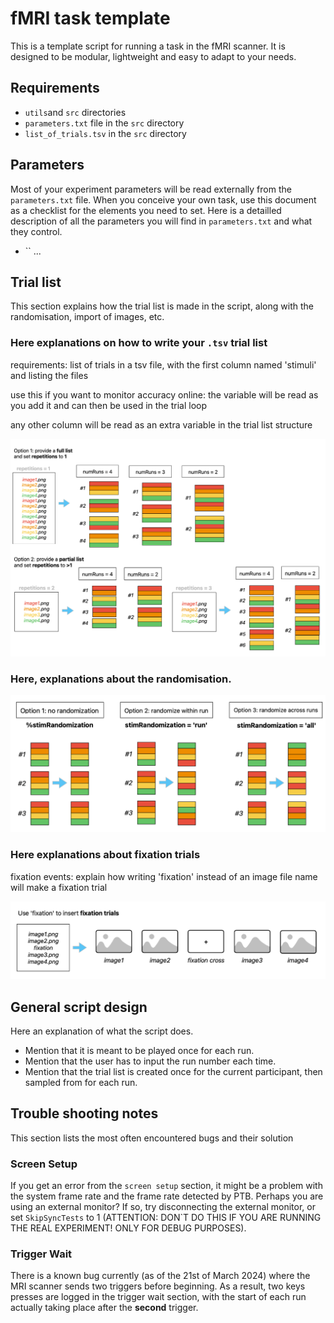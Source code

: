 # fMRI task template

This is a template script for running a task in the fMRI scanner. It is designed to be modular, lightweight and easy to adapt to your needs.

## Requirements

 - `utils`and `src` directories
 - `parameters.txt` file in the `src` directory
 - `list_of_trials.tsv` in the `src` directory

## Parameters

Most of your experiment parameters will be read externally from the `parameters.txt` file. When you conceive your own task, use this document as a checklist for the elements you need to set. Here is a detailled description of all the parameters you will find in `parameters.txt` and what they control.

- `` 
...

## Trial list

This section explains how the trial list is made in the script, along with the randomisation, import of images, etc.

### Here explanations on how to write your `.tsv` trial list

requirements: list of trials in a tsv file, with the first column named 'stimuli' and listing the files

use this if you want to monitor accuracy online: the variable will be read as you add it and can then be used 
in the trial loop

any other column will be read as an extra variable in the trial list structure

![trial_list](./src/readme_files/trial_list.png)

### Here, explanations about the randomisation.

![trial_randomization](./src/readme_files/trial_randomization.png)

### Here explanations about fixation trials

fixation events: explain how writing 'fixation' instead of an image file name will make a fixation trial

![fixation_trials](./src/readme_files/fixation_trials.png)


## General script design

Here an explanation of what the script does. 
- Mention that it is meant to be played once for each run. 
- Mention that the user has to input the run number each time.
- Mention that the trial list is created once for the current participant, then sampled from for each run.

## 





## Trouble shooting notes

This section lists the most often encountered bugs and their solution

### Screen Setup
If you get an error from the `screen setup` section, it might be a problem with the system frame rate and the frame rate detected by PTB. Perhaps you are using an external monitor? If so, try disconnecting the external monitor, or set `SkipSyncTests` to 1 (ATTENTION: DON`T DO THIS IF YOU ARE RUNNING THE REAL EXPERIMENT! ONLY FOR DEBUG PURPOSES).

### Trigger Wait
There is a known bug currently (as of the 21st of March 2024) where the MRI scanner sends two triggers before beginning. As a result, two keys presses are logged in the trigger wait section, with the start of each run actually taking place after the **second** trigger.
